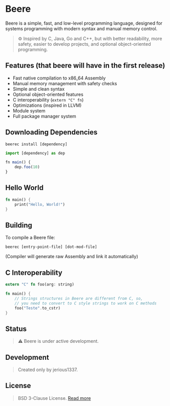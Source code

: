 # Beere

Beere is a simple, fast, and low-level programming language, designed for systems programming with modern syntax and manual memory control.

> ⚙️ Inspired by C, Java, Go and C++, but with better readability, more safety, easier to develop projects, and optional object-oriented programming.

## Features (that beere will have in the **first** release)

- Fast native compilation to x86_64 Assembly  
- Manual memory management with safety checks  
- Simple and clean syntax
- Optional object-oriented features
- C interoperability (`extern "C" fn`)
- Optimizations (inspired in LLVM)
- Module system
- Full package manager system

## Downloading Dependencies
```
beerec install [dependency]
```

```ts
import [dependency] as dep

fn main() {
    dep.foo(10)
}
```

## Hello World

```rs
fn main() {
    print("Hello, World!")
}
```

## Building
To compile a Beere file:

```
beerec [entry-point-file] [dot-mod-file]
```
(Compiler will generate raw Assembly and link it automatically)

## C Interoperability
```rs
extern "C" fn foo(arg: string)

fn main() {
    // Strings structures in Beere are different from C, so,
    // you need to convert to C style strings to work on C methods
    foo("Teste".to_cstr)
}
```

## Status

> ⚠️ Beere is under active development.

## Development
> Created only by jerious1337.

## License
> BSD 3-Clause License. [Read more](https://github.com/beere-lang/beere?tab=BSD-3-Clause-1-ov-file)
